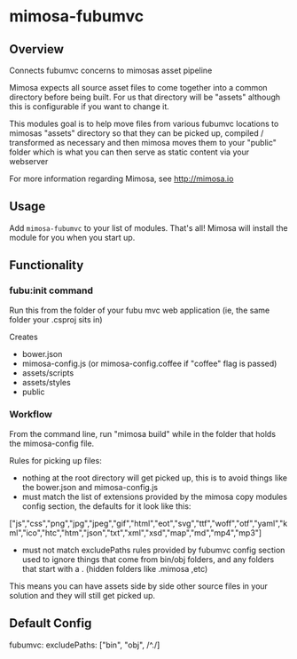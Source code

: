 mimosa-fubumvc
===========
## Overview

Connects fubumvc concerns to mimosas asset pipeline

Mimosa expects all source asset files to come together into a common directory
before being built.  For us that directory will be "assets" although this is
configurable if you want to change it.

This modules goal is to help move files from various fubumvc locations to
mimosas "assets" directory so that they can be picked up, compiled /
transformed as necessary and then mimosa moves them to your "public" folder
which is what you can then serve as static content via your webserver

For more information regarding Mimosa, see http://mimosa.io

## Usage

Add `mimosa-fubumvc` to your list of modules.  That's all!  Mimosa will install the module for you when you start up.

## Functionality

### fubu:init command

Run this from the folder of your fubu mvc web application (ie, the same folder your .csproj sits in)

Creates

  * bower.json
  * mimosa-config.js (or mimosa-config.coffee if "coffee" flag is passed)
  * assets/scripts
  * assets/styles
  * public

### Workflow

  From the command line, run "mimosa build" while in the folder that holds the
mimosa-config file.

Rules for picking up files:

  * nothing at the root directory will get picked up, this is to avoid things
  like the bower.json and mimosa-config.js
  * must match the list of extensions provided by the mimosa copy modules config section, the defaults for it look like this:

  ["js","css","png","jpg","jpeg","gif","html","eot","svg","ttf","woff","otf","yaml","kml","ico","htc","htm","json","txt","xml","xsd","map","md","mp4","mp3"]

  * must not match excludePaths rules provided by fubumvc config section
    used to ignore things that come from bin/obj folders, and any folders that start with a . (hidden folders like .mimosa ,etc)

This means you can have assets side by side other source files in your solution
and they will still get picked up.

## Default Config

  fubumvc:
    excludePaths: ["bin", "obj", /^\./]
